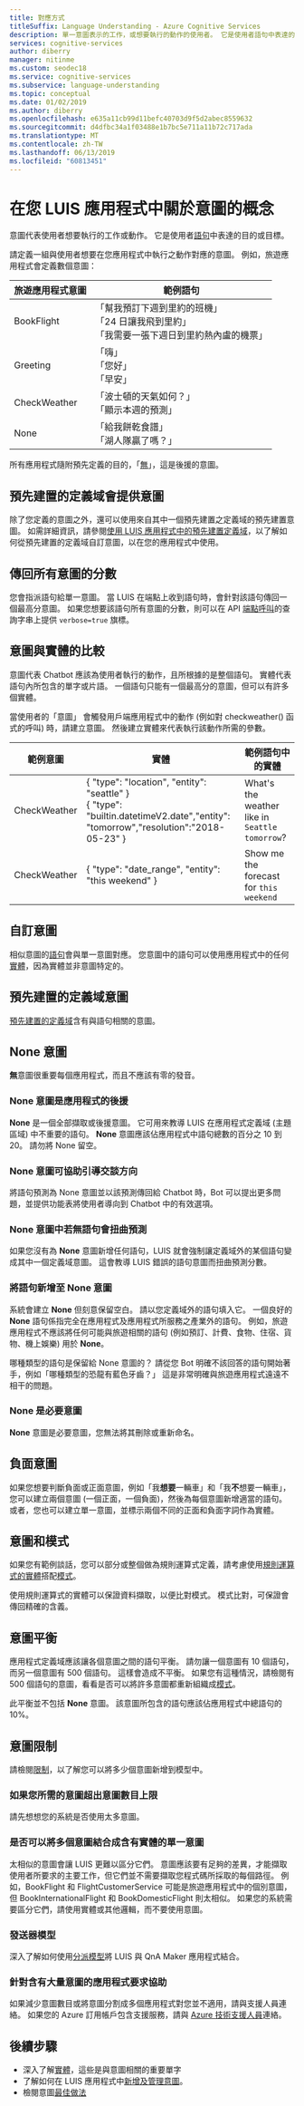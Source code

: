```yaml
---
title: 對應方式
titleSuffix: Language Understanding - Azure Cognitive Services
description: 單一意圖表示的工作，或想要執行的動作的使用者。 它是使用者語句中表達的目的或目標。 請定義一組與使用者想要在您應用程式中執行之動作對應的意圖。
services: cognitive-services
author: diberry
manager: nitinme
ms.custom: seodec18
ms.service: cognitive-services
ms.subservice: language-understanding
ms.topic: conceptual
ms.date: 01/02/2019
ms.author: diberry
ms.openlocfilehash: e635a11cb99d11befc40703d9f5d2abec8559632
ms.sourcegitcommit: d4dfbc34a1f03488e1b7bc5e711a11b72c717ada
ms.translationtype: MT
ms.contentlocale: zh-TW
ms.lasthandoff: 06/13/2019
ms.locfileid: "60813451"
---
```

# <a name="concepts-about-intents-in-your-luis-app"></a>在您 LUIS 應用程式中關於意圖的概念

意圖代表使用者想要執行的工作或動作。 它是使用者[語句](luis-concept-utterance.md)中表達的目的或目標。

請定義一組與使用者想要在您應用程式中執行之動作對應的意圖。 例如，旅遊應用程式會定義數個意圖：

旅遊應用程式意圖   |   範例語句   | 
------|------|
 BookFlight     |   「幫我預訂下週到里約的班機」 <br/> 「24 日讓我飛到里約」 <br/> 「我需要一張下週日到里約熱內盧的機票」    |
 Greeting     |   「嗨」 <br/>「您好」 <br/>「早安」  |
 CheckWeather | 「波士頓的天氣如何？」 <br/> 「顯示本週的預測」 |
 None         | 「給我餅乾食譜」<br>「湖人隊贏了嗎？」 |

所有應用程式隨附預先定義的目的，「[無](#none-intent-is-fallback-for-app)」，這是後援的意圖。 

## <a name="prebuilt-domains-provide-intents"></a>預先建置的定義域會提供意圖
除了您定義的意圖之外，還可以使用來自其中一個預先建置之定義域的預先建置意圖。 如需詳細資訊，請參閱[使用 LUIS 應用程式中的預先建置定義域](luis-how-to-use-prebuilt-domains.md)，以了解如何從預先建置的定義域自訂意圖，以在您的應用程式中使用。

## <a name="return-all-intents-scores"></a>傳回所有意圖的分數
您會指派語句給單一意圖。 當 LUIS 在端點上收到語句時，會針對該語句傳回一個最高分意圖。 如果您想要該語句所有意圖的分數，則可以在 API [端點呼叫](https://aka.ms/v1-endpoint-api-docs)的查詢字串上提供 `verbose=true` 旗標。 

## <a name="intent-compared-to-entity"></a>意圖與實體的比較
意圖代表 Chatbot 應該為使用者執行的動作，且所根據的是整個語句。 實體代表語句內所包含的單字或片語。 一個語句只能有一個最高分的意圖，但可以有許多個實體。 

<a name="how-do-intents-relate-to-entities"></a> 當使用者的「意圖」  會觸發用戶端應用程式中的動作 (例如對 checkweather() 函式的呼叫) 時，請建立意圖。 然後建立實體來代表執行該動作所需的參數。 

|範例意圖   | 實體 | 範例語句中的實體   | 
|------------------|------------------------------|------------------------------|
| CheckWeather | { "type": "location", "entity": "seattle" }<br>{ "type": "builtin.datetimeV2.date","entity": "tomorrow","resolution":"2018-05-23" } | What's the weather like in `Seattle` `tomorrow`? |
| CheckWeather | { "type": "date_range", "entity": "this weekend" } | Show me the forecast for `this weekend` | 

## <a name="custom-intents"></a>自訂意圖

相似意圖的[語句](luis-concept-utterance.md)會與單一意圖對應。 您意圖中的語句可以使用應用程式中的任何[實體](luis-concept-entity-types.md)，因為實體並非意圖特定的。 

## <a name="prebuilt-domain-intents"></a>預先建置的定義域意圖

[預先建置的定義域](luis-how-to-use-prebuilt-domains.md)含有與語句相關的意圖。  

## <a name="none-intent"></a>None 意圖

**無**意圖很重要每個應用程式，而且不應該有零的發音。

### <a name="none-intent-is-fallback-for-app"></a>None 意圖是應用程式的後援
**None** 是一個全部擷取或後援意圖。 它可用來教導 LUIS 在應用程式定義域 (主題區域) 中不重要的語句。 **None** 意圖應該佔應用程式中語句總數的百分之 10 到 20。 請勿將 None 留空。 

### <a name="none-intent-helps-conversation-direction"></a>None 意圖可協助引導交談方向
將語句預測為 None 意圖並以該預測傳回給 Chatbot 時，Bot 可以提出更多問題，並提供功能表將使用者導向到 Chatbot 中的有效選項。 

### <a name="no-utterances-in-none-intent-skews-predictions"></a>None 意圖中若無語句會扭曲預測
如果您沒有為 **None** 意圖新增任何語句，LUIS 就會強制讓定義域外的某個語句變成其中一個定義域意圖。 這會教導 LUIS 錯誤的語句意圖而扭曲預測分數。 

### <a name="add-utterances-to-the-none-intent"></a>將語句新增至 None 意圖
系統會建立 **None** 但刻意保留空白。 請以您定義域外的語句填入它。 一個良好的 **None** 語句係指完全在應用程式及應用程式所服務之產業外的語句。 例如，旅遊應用程式不應該將任何可能與旅遊相關的語句 (例如預訂、計費、食物、住宿、貨物、機上娛樂) 用於 **None**。 

哪種類型的語句是保留給 None 意圖的？ 請從您 Bot 明確不該回答的語句開始著手，例如「哪種類型的恐龍有藍色牙齒？」 這是非常明確與旅遊應用程式遠遠不相干的問題。 

### <a name="none-is-a-required-intent"></a>None 是必要意圖
**None** 意圖是必要意圖，您無法將其刪除或重新命名。

## <a name="negative-intentions"></a>負面意圖 
如果您想要判斷負面或正面意圖，例如「我**想要**一輛車」和「我**不**想要一輛車」，您可以建立兩個意圖 (一個正面，一個負面)，然後為每個意圖新增適當的語句。 或者，您也可以建立單一意圖，並標示兩個不同的正面和負面字詞作為實體。  

## <a name="intents-and-patterns"></a>意圖和模式

如果您有範例談話，您可以部分或整個做為規則運算式定義，請考慮使用[規則運算式的實體](luis-concept-entity-types.md#regular-expression-entity)搭配[模式](luis-concept-patterns.md)。 

使用規則運算式的實體可以保證資料擷取，以便比對模式。 模式比對，可保證會傳回精確的含義。 

## <a name="intent-balance"></a>意圖平衡
應用程式定義域應該讓各個意圖之間的語句平衡。 請勿讓一個意圖有 10 個語句，而另一個意圖有 500 個語句。 這樣會造成不平衡。 如果您有這種情況，請檢閱有 500 個語句的意圖，看看是否可以將許多意圖都重新組織成[模式](luis-concept-patterns.md)。 

此平衡並不包括 **None** 意圖。 該意圖所包含的語句應該佔應用程式中總語句的 10%。

## <a name="intent-limits"></a>意圖限制
請檢閱[限制](luis-boundaries.md#model-boundaries)，以了解您可以將多少個意圖新增到模型中。 

### <a name="if-you-need-more-than-the-maximum-number-of-intents"></a>如果您所需的意圖超出意圖數目上限 
請先想想您的系統是否使用太多意圖。 

### <a name="can-multiple-intents-be-combined-into-single-intent-with-entities"></a>是否可以將多個意圖結合成含有實體的單一意圖 
太相似的意圖會讓 LUIS 更難以區分它們。 意圖應該要有足夠的差異，才能擷取使用者所要求的主要工作，但它們並不需要擷取您程式碼所採取的每個路徑。 例如，BookFlight 和 FlightCustomerService 可能是旅遊應用程式中的個別意圖，但 BookInternationalFlight 和 BookDomesticFlight 則太相似。 如果您的系統需要區分它們，請使用實體或其他邏輯，而不要使用意圖。 

### <a name="dispatcher-model"></a>發送器模型
深入了解如何使用[分派模型](luis-concept-enterprise.md#when-you-need-to-combine-several-luis-and-qna-maker-apps)將 LUIS 與 QnA Maker 應用程式結合。 

### <a name="request-help-for-apps-with-significant-number-of-intents"></a>針對含有大量意圖的應用程式要求協助
如果減少意圖數目或將意圖分割成多個應用程式對您並不適用，請與支援人員連絡。 如果您的 Azure 訂用帳戶包含支援服務，請與 [Azure 技術支援人員](https://azure.microsoft.com/support/options/)連絡。 



## <a name="next-steps"></a>後續步驟

* 深入了解[實體](luis-concept-entity-types.md)，這些是與意圖相關的重要單字
* 了解如何在 LUIS 應用程式中[新增及管理意圖](luis-how-to-add-intents.md)。
* 檢閱意圖[最佳做法](luis-concept-best-practices.md)
